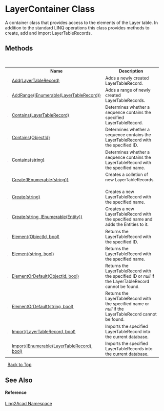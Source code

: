 # LayerContainer Class
 

A container class that provides access to the elements of the Layer table. In addition to the standard LINQ operations this class provides methods to create, add and import LayerTableRecords.


## Methods
&nbsp;<table><tr><th></th><th>Name</th><th>Description</th></tr><tr><td>![Public method](media/pubmethod.gif "Public method")</td><td><a href="M_Linq2Acad_LayerContainer_Add.md">Add(LayerTableRecord)</a></td><td>
Adds a newly created LayerTableRecord.
&nbsp;</tr><tr><td>![Public method](media/pubmethod.gif "Public method")</td><td><a href="M_Linq2Acad_LayerContainer_AddRange.md">AddRange(IEnumerable(LayerTableRecord))</a></td><td>
Adds a range of newly created LayerTableRecords.
&nbsp;</tr><tr><td>![Public method](media/pubmethod.gif "Public method")</td><td><a href="M_Linq2Acad_LayerContainer_Contains_1.md">Contains(LayerTableRecord)</a></td><td>
Determines whether a sequence contains the specified LayerTableRecord.
&nbsp;</tr><tr><td>![Public method](media/pubmethod.gif "Public method")</td><td><a href="M_Linq2Acad_LayerContainer_Contains.md">Contains(ObjectId)</a></td><td>
Determines whether a sequence contains the LayerTableRecord with the specified ID.
&nbsp;</tr><tr><td>![Public method](media/pubmethod.gif "Public method")</td><td><a href="M_Linq2Acad_LayerContainer_Contains_2.md">Contains(string)</a></td><td>
Determines whether a sequence contains the LayerTableRecord with the specified name.
&nbsp;</tr><tr><td>![Public method](media/pubmethod.gif "Public method")</td><td><a href="M_Linq2Acad_LayerContainer_Create_1.md">Create(IEnumerable(string))</a></td><td>
Creates a colletion of new LayerTableRecords.
&nbsp;</tr><tr><td>![Public method](media/pubmethod.gif "Public method")</td><td><a href="M_Linq2Acad_LayerContainer_Create_2.md">Create(string)</a></td><td>
Creates a new LayerTableRecord with the specified name.
&nbsp;</tr><tr><td>![Public method](media/pubmethod.gif "Public method")</td><td><a href="M_Linq2Acad_LayerContainer_Create.md">Create(string, IEnumerable(Entity))</a></td><td>
Creates a new LayerTableRecord with the specified name and adds the Entities to it.</td></tr><tr><td>![Public method](media/pubmethod.gif "Public method")</td><td><a href="M_Linq2Acad_LayerContainer_Element.md">Element(ObjectId, bool)</a></td><td>
Returns the LayerTableRecord with the specified ID.
&nbsp;</tr><tr><td>![Public method](media/pubmethod.gif "Public method")</td><td><a href="M_Linq2Acad_LayerContainer_Element_1.md">Element(string, bool)</a></td><td>
Returns the LayerTableRecord with the specified name.
&nbsp;</tr><tr><td>![Public method](media/pubmethod.gif "Public method")</td><td><a href="M_Linq2Acad_LayerContainer_ElementOrDefault.md">ElementOrDefault(ObjectId, bool)</a></td><td>
Returns the LayerTableRecord with the specified ID or <i>null</i> if the LayerTableRecord cannot be found.
&nbsp;</tr><tr><td>![Public method](media/pubmethod.gif "Public method")</td><td><a href="M_Linq2Acad_LayerContainer_ElementOrDefault_1.md">ElementOrDefault(string, bool)</a></td><td>
Returns the LayerTableRecord with the specified name or <i>null</i> if the LayerTableRecord cannot be found.
&nbsp;</tr><tr><td>![Public method](media/pubmethod.gif "Public method")</td><td><a href="M_Linq2Acad_LayerContainer_Import_1.md">Import(LayerTableRecord, bool)</a></td><td>
Imports the specified LayerTableRecord into the current database.
&nbsp;</tr><tr><td>![Public method](media/pubmethod.gif "Public method")</td><td><a href="M_Linq2Acad_LayerContainer_Import.md">Import(IEnumerable(LayerTableRecord), bool)</a></td><td>
Imports the specified LayerTableRecords into the current database.
&nbsp;</tr></table>&nbsp;
<a href="#layercontainer-class">Back to Top</a>

## See Also


#### Reference
<a href="N_Linq2Acad.md">Linq2Acad Namespace</a><br />
